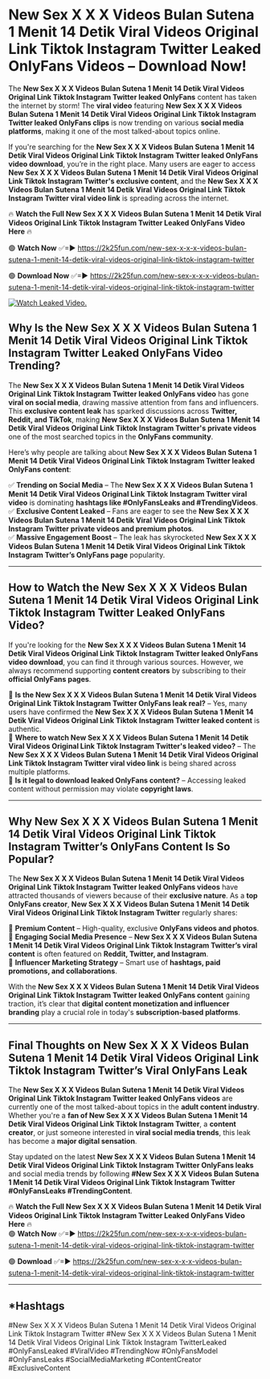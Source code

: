 # New Sex X X X Videos Bulan Sutena 1 Menit 14 Detik Viral Videos Original Link Tiktok Instagram Twitter Leaked OnlyFans Videos – Download Now!

The **New Sex X X X Videos Bulan Sutena 1 Menit 14 Detik Viral Videos Original Link Tiktok Instagram Twitter leaked OnlyFans** content has taken the internet by storm! The **viral video** featuring **New Sex X X X Videos Bulan Sutena 1 Menit 14 Detik Viral Videos Original Link Tiktok Instagram Twitter leaked OnlyFans clips** is now trending on various **social media platforms**, making it one of the most talked-about topics online.  

If you're searching for the **New Sex X X X Videos Bulan Sutena 1 Menit 14 Detik Viral Videos Original Link Tiktok Instagram Twitter leaked OnlyFans video download**, you’re in the right place. Many users are eager to access **New Sex X X X Videos Bulan Sutena 1 Menit 14 Detik Viral Videos Original Link Tiktok Instagram Twitter's exclusive content**, and the **New Sex X X X Videos Bulan Sutena 1 Menit 14 Detik Viral Videos Original Link Tiktok Instagram Twitter viral video link** is spreading across the internet.  

🔥 **Watch the Full New Sex X X X Videos Bulan Sutena 1 Menit 14 Detik Viral Videos Original Link Tiktok Instagram Twitter Leaked OnlyFans Video Here** 🔥  

🟢 **Watch Now** ✅=► https://2k25fun.com/new-sex-x-x-x-videos-bulan-sutena-1-menit-14-detik-viral-videos-original-link-tiktok-instagram-twitter

🟢 **Download Now** ✅=► https://2k25fun.com/new-sex-x-x-x-videos-bulan-sutena-1-menit-14-detik-viral-videos-original-link-tiktok-instagram-twitter

[![Watch Leaked Video.](https://miro.medium.com/v2/resize:fit:828/format:webp/1*cilzJN44JGOrTw9NJCrNHA.gif "Watch Leaked Video")](https://2k25fun.com/new-sex-x-x-x-videos-bulan-sutena-1-menit-14-detik-viral-videos-original-link-tiktok-instagram-twitter)

## **Why Is the New Sex X X X Videos Bulan Sutena 1 Menit 14 Detik Viral Videos Original Link Tiktok Instagram Twitter Leaked OnlyFans Video Trending?**  

The **New Sex X X X Videos Bulan Sutena 1 Menit 14 Detik Viral Videos Original Link Tiktok Instagram Twitter leaked OnlyFans video** has gone **viral on social media**, drawing massive attention from fans and influencers. This **exclusive content leak** has sparked discussions across **Twitter, Reddit, and TikTok**, making **New Sex X X X Videos Bulan Sutena 1 Menit 14 Detik Viral Videos Original Link Tiktok Instagram Twitter's private videos** one of the most searched topics in the **OnlyFans community**.  

Here’s why people are talking about **New Sex X X X Videos Bulan Sutena 1 Menit 14 Detik Viral Videos Original Link Tiktok Instagram Twitter leaked OnlyFans content**:  

✅ **Trending on Social Media** – The **New Sex X X X Videos Bulan Sutena 1 Menit 14 Detik Viral Videos Original Link Tiktok Instagram Twitter viral video** is dominating **hashtags like #OnlyFansLeaks and #TrendingVideos**.  
✅ **Exclusive Content Leaked** – Fans are eager to see the **New Sex X X X Videos Bulan Sutena 1 Menit 14 Detik Viral Videos Original Link Tiktok Instagram Twitter private videos and premium photos**.  
✅ **Massive Engagement Boost** – The leak has skyrocketed **New Sex X X X Videos Bulan Sutena 1 Menit 14 Detik Viral Videos Original Link Tiktok Instagram Twitter’s OnlyFans page** popularity.  

---

## **How to Watch the New Sex X X X Videos Bulan Sutena 1 Menit 14 Detik Viral Videos Original Link Tiktok Instagram Twitter Leaked OnlyFans Video?**  

If you're looking for the **New Sex X X X Videos Bulan Sutena 1 Menit 14 Detik Viral Videos Original Link Tiktok Instagram Twitter leaked OnlyFans video download**, you can find it through various sources. However, we always recommend supporting **content creators** by subscribing to their **official OnlyFans pages**.  

🔹 **Is the New Sex X X X Videos Bulan Sutena 1 Menit 14 Detik Viral Videos Original Link Tiktok Instagram Twitter OnlyFans leak real?** – Yes, many users have confirmed the **New Sex X X X Videos Bulan Sutena 1 Menit 14 Detik Viral Videos Original Link Tiktok Instagram Twitter leaked content** is authentic.  
🔹 **Where to watch New Sex X X X Videos Bulan Sutena 1 Menit 14 Detik Viral Videos Original Link Tiktok Instagram Twitter's leaked video?** – The **New Sex X X X Videos Bulan Sutena 1 Menit 14 Detik Viral Videos Original Link Tiktok Instagram Twitter viral video link** is being shared across multiple platforms.  
🔹 **Is it legal to download leaked OnlyFans content?** – Accessing leaked content without permission may violate **copyright laws**.  

---

## **Why New Sex X X X Videos Bulan Sutena 1 Menit 14 Detik Viral Videos Original Link Tiktok Instagram Twitter’s OnlyFans Content Is So Popular?**  

The **New Sex X X X Videos Bulan Sutena 1 Menit 14 Detik Viral Videos Original Link Tiktok Instagram Twitter leaked OnlyFans videos** have attracted thousands of viewers because of their **exclusive nature**. As a **top OnlyFans creator**, **New Sex X X X Videos Bulan Sutena 1 Menit 14 Detik Viral Videos Original Link Tiktok Instagram Twitter** regularly shares:  

📌 **Premium Content** – High-quality, exclusive **OnlyFans videos and photos**.  
📌 **Engaging Social Media Presence** – **New Sex X X X Videos Bulan Sutena 1 Menit 14 Detik Viral Videos Original Link Tiktok Instagram Twitter’s viral content** is often featured on **Reddit, Twitter, and Instagram**.  
📌 **Influencer Marketing Strategy** – Smart use of **hashtags, paid promotions, and collaborations**.  

With the **New Sex X X X Videos Bulan Sutena 1 Menit 14 Detik Viral Videos Original Link Tiktok Instagram Twitter leaked OnlyFans content** gaining traction, it’s clear that **digital content monetization and influencer branding** play a crucial role in today's **subscription-based platforms**.  

---

## **Final Thoughts on New Sex X X X Videos Bulan Sutena 1 Menit 14 Detik Viral Videos Original Link Tiktok Instagram Twitter’s Viral OnlyFans Leak**  

The **New Sex X X X Videos Bulan Sutena 1 Menit 14 Detik Viral Videos Original Link Tiktok Instagram Twitter leaked OnlyFans videos** are currently one of the most talked-about topics in the **adult content industry**. Whether you're a **fan of New Sex X X X Videos Bulan Sutena 1 Menit 14 Detik Viral Videos Original Link Tiktok Instagram Twitter**, a **content creator**, or just someone interested in **viral social media trends**, this leak has become a **major digital sensation**.  

Stay updated on the latest **New Sex X X X Videos Bulan Sutena 1 Menit 14 Detik Viral Videos Original Link Tiktok Instagram Twitter OnlyFans leaks** and social media trends by following **#New Sex X X X Videos Bulan Sutena 1 Menit 14 Detik Viral Videos Original Link Tiktok Instagram Twitter #OnlyFansLeaks #TrendingContent**.  

🔥 **Watch the Full New Sex X X X Videos Bulan Sutena 1 Menit 14 Detik Viral Videos Original Link Tiktok Instagram Twitter Leaked OnlyFans Video Here** 🔥  
🟢 **Watch Now** ✅=► https://2k25fun.com/new-sex-x-x-x-videos-bulan-sutena-1-menit-14-detik-viral-videos-original-link-tiktok-instagram-twitter

🟢 **Download** ✅=► https://2k25fun.com/new-sex-x-x-x-videos-bulan-sutena-1-menit-14-detik-viral-videos-original-link-tiktok-instagram-twitter

---

## *Hashtags
#New Sex X X X Videos Bulan Sutena 1 Menit 14 Detik Viral Videos Original Link Tiktok Instagram Twitter #New Sex X X X Videos Bulan Sutena 1 Menit 14 Detik Viral Videos Original Link Tiktok Instagram TwitterLeaked #OnlyFansLeaked #ViralVideo #TrendingNow #OnlyFansModel #OnlyFansLeaks #SocialMediaMarketing #ContentCreator #ExclusiveContent  